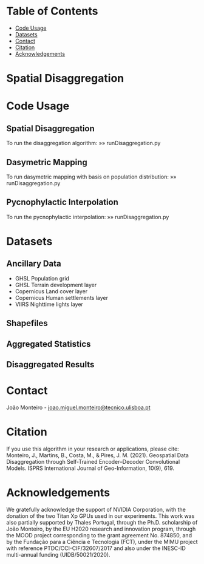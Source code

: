 # Table of Contents

- [Code Usage](https://github.com/joaomigl15/spdisaggregation/blob/main/README.md#code-usage)
- [Datasets](https://github.com/joaomigl15/spdisaggregation/blob/main/README.md#datasets)
- [Contact](https://github.com/joaomigl15/spdisaggregation/blob/main/README.md#contact)
- [Citation](https://github.com/joaomigl15/spdisaggregation/blob/main/README.md#citation)
- [Acknowledgements](https://github.com/joaomigl15/spdisaggregation/blob/main/README.md#acknowledgements)


# Spatial Disaggregation



# Code Usage

## Spatial Disaggregation
To run the disaggregation algorithm:
»» runDisaggregation.py

## Dasymetric Mapping
To run dasymetric mapping with basis on population distribution:
»» runDisaggregation.py

## Pycnophylactic Interpolation
To run the pycnophylactic interpolation:
»» runDisaggregation.py


# Datasets

## Ancillary Data
- GHSL Population grid
- GHSL Terrain development layer
- Copernicus Land cover layer
- Copernicus Human settlements layer
- VIIRS Nighttime lights layer

## Shapefiles

## Aggregated Statistics

## Disaggregated Results


# Contact
João Monteiro - joao.miguel.monteiro@tecnico.ulisboa.pt

# Citation
If you use this algorithm in your research or applications, please cite:
Monteiro, J., Martins, B., Costa, M., & Pires, J. M. (2021). Geospatial Data Disaggregation through Self-Trained Encoder–Decoder Convolutional Models. ISPRS International Journal of Geo-Information, 10(9), 619.

# Acknowledgements
We gratefully acknowledge the support of NVIDIA Corporation, with the donation of the two Titan Xp GPUs used in our experiments. This work was also partially supported by Thales Portugal, through the Ph.D. scholarship of João Monteiro, by the EU H2020 research and innovation program, through the MOOD project corresponding to the grant agreement No. 874850, and by the Fundação para a Ciência e Tecnologia (FCT), under the MIMU project with reference PTDC/CCI-CIF/32607/2017 and also under the INESC-ID multi-annual funding (UIDB/50021/2020).
